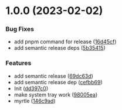 # 1.0.0 (2023-02-02)


### Bug Fixes

* add pnpm command for release ([16d45cf](https://github.com/tim-richter/myrtle/commit/16d45cf3e2957693b83154da8465253d1d06da09))
* add semantic release deps ([5b35415](https://github.com/tim-richter/myrtle/commit/5b3541516f312441906b6c8e6767f51532ac519b))


### Features

* add semantic release ([69dc63d](https://github.com/tim-richter/myrtle/commit/69dc63d79f755dcaa9d7ebfba05f5608167c1890))
* add semantic release dep ([cefbb69](https://github.com/tim-richter/myrtle/commit/cefbb69a7691fbba1ac79f6a75a57002d5fc2a20))
* Init ([dd397c0](https://github.com/tim-richter/myrtle/commit/dd397c0cf19862fcd93532bf6d756a0816fd7aff))
* make system tray work ([98005ea](https://github.com/tim-richter/myrtle/commit/98005ea790388a3e280e6f956a2b1bb3d5f73e46))
* myrtle ([146c9ad](https://github.com/tim-richter/myrtle/commit/146c9ad6f651dbde98321026e6aeec12aafc107f))
